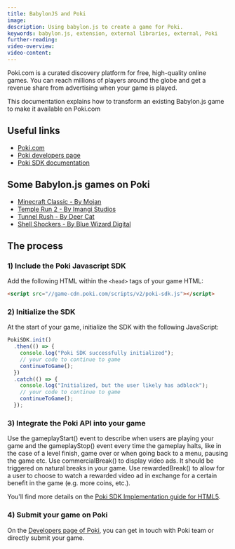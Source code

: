 ```yaml
---
title: BabylonJS and Poki
image:
description: Using babylon.js to create a game for Poki.
keywords: babylon.js, extension, external libraries, external, Poki
further-reading:
video-overview:
video-content:
---
```


Poki.com is a curated discovery platform for free, high-quality online games. You can reach millions of players around the globe and get a revenue share from advertising when your game is played.

This documentation explains how to transform an existing Babylon.js game to make it available on Poki.com

## Useful links

- [Poki.com](https://poki.com/)
- [Poki developers page](https://developers.poki.com/)
- [Poki SDK documentation](https://sdk.poki.com/)

## Some Babylon.js games on Poki

- [Minecraft Classic - By Mojan](https://poki.com/en/g/minecraft-classic)
- [Temple Run 2 - By Imangi Studios](https://poki.com/en/g/temple-run-2)
- [Tunnel Rush - By Deer Cat](https://poki.com/en/g/tunnel-rush)
- [Shell Shockers - By Blue Wizard Digital](https://poki.com/en/g/shell-shockers)

## The process

### 1) Include the Poki Javascript SDK

Add the following HTML within the `<head>` tags of your game HTML:

```html
<script src="//game-cdn.poki.com/scripts/v2/poki-sdk.js"></script>
```

### 2) Initialize the SDK

At the start of your game, initialize the SDK with the following JavaScript:

```javascript
PokiSDK.init()
  .then(() => {
    console.log("Poki SDK successfully initialized");
    // your code to continue to game
    continueToGame();
  })
  .catch(() => {
    console.log("Initialized, but the user likely has adblock");
    // your code to continue to game
    continueToGame();
  });
```

### 3) Integrate the Poki API into your game

Use the gameplayStart() event to describe when users are playing your game and the gameplayStop() event every time the gameplay halts, like in the case of a level finish, game over or when going back to a menu, pausing the game etc.
Use commercialBreak() to display video ads. It should be triggered on natural breaks in your game.
Use rewardedBreak() to allow for a user to choose to watch a rewarded video ad in exchange for a certain benefit in the game (e.g. more coins, etc.).

You'll find more details on the [Poki SDK Implementation guide for HTML5](https://sdk.poki.com/html5/).

### 4) Submit your game on Poki

On the [Developers page of Poki](https://developers.poki.com/), you can get in touch with Poki team or directly submit your game.
